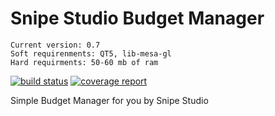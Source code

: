 Snipe Studio Budget Manager
===
~~~~~~~~~~
Current version: 0.7
Soft requirenments: QT5, lib-mesa-gl
Hard requirments: 50-60 mb of ram
~~~~~~~~~~

[![build status](https://gitlab.com/SnipeStudio/SnipeStudio_Budjet_manager/badges/dev/build.svg)](https://gitlab.com/SnipeStudio/SnipeStudio_Budjet_manager/commits/dev)
[![coverage report](https://gitlab.com/SnipeStudio/SnipeStudio_Budjet_manager/badges/dev/coverage.svg)](https://gitlab.com/SnipeStudio/SnipeStudio_Budjet_manager/commits/dev)

Simple Budget Manager for you by Snipe Studio
